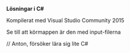 ﻿**Lösningar i C#**

Kompilerat med Visual Studio Community 2015

Se till att körmappen är den med input-filerna

// Anton, försöker lära sig lite C#